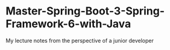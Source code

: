 # Master-Spring-Boot-3-Spring-Framework-6-with-Java
My lecture notes from the perspective of a junior developer
